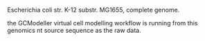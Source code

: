 Escherichia coli str. K-12 substr. MG1655, complete genome.

the GCModeller virtual cell modelling workflow is running from this genomics nt source sequence as the raw data.
